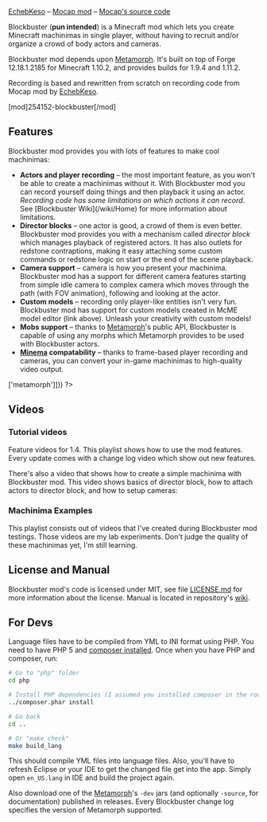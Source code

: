 <?php template('banner', $__data__) ?> 

<?php template('links', $__data__) ?>  
[EchebKeso](https://twitter.com/EchebKeso) – [Mocap mod](http://www.minecraftforum.net/forums/mapping-and-modding/minecraft-mods/1445402-minecraft-motion-capture-mod-mocap-16-000) – [Mocap's source code](https://github.com/EchebKeso/Mocap)

Blockbuster (**pun intended**) is a Minecraft mod which lets you create Minecraft machinimas in single player, without having to recruit and/or organize a crowd of body actors and cameras.

Blockbuster mod depends upon [Metamorph](<?php echo $links['metamorph']['curse'] ?>). It's built on top of Forge 12.18.1.2185 for Minecraft 1.10.2, and provides builds for 1.9.4 and 1.11.2.

Recording is based and rewritten from scratch on recording code from Mocap mod by [EchebKeso](https://twitter.com/EchebKeso).

<?php if ($domain === \mchorse\MCF): ?> 
[mod]254152-blockbuster[/mod]
<?php endif ?> 

## Features

Blockbuster mod provides you with lots of features to make cool machinimas:

* **Actors and player recording** – the most important feature, as you won't be able to create a machinimas without it. With Blockbuster mod you can record yourself doing things and then playback it using an actor. *Recording code has some limitations on which actions it can record*. See [Blockbuster Wiki](<?php echo $links['blockbuster']['github'] ?>/wiki/Home) for more information about limitations.
* **Director blocks** – one actor is good, a crowd of them is even better. Blockbuster mod provides you with a mechanism called *director block* which manages playback of registered actors. It has also outlets for redstone contraptions, making it easy attaching some custom commands or redstone logic on start or the end of the scene playback.
* **Camera support** – camera is how you present your machinima. Blockbuster mod has a support for different camera features starting from simple idle camera to complex camera which moves through the path (with FOV animation), following and looking at the actor.
* **Custom models** – recording only player-like entities isn't very fun. Blockbuster mod has support for custom models created in McME model editor (link above). Unleash your creativity with custom models!
* **Mobs support** – thanks to [Metamorph](<?php echo $links['metamorph']['curse'] ?>)'s public API, Blockbuster is capable of using any morphs which Metamorph provides to be used with Blockbuster actors.
* **[Minema](<?php echo $links['minema'] ?>) compatability** – thanks to frame-based player recording and cameras, you can convert your in-game machinimas to high-quality video output.

<?php template('install', array_merge($__data__, ['dependencies' => ['metamorph']])) ?> 

## Videos

### Tutorial videos

Feature videos for 1.4. This playlist shows how to use the mod features. Every update comes with a change log video which show out new features.

<?php echo youtube('EiNlOLCzc_s?list=PL6UPd2Tj65nEwg2bfY-NduLihPy6fgnvK', $domain) ?> 

There's also a video that shows how to create a simple machinima with Blockbuster mod. This video shows basics of director block, how to attach actors to director block, and how to setup cameras:

<?php echo youtube('cVTIzKzWtqg?list=PL6UPd2Tj65nE0Pmf6GD2Fk3aRGWTGKlZk', $domain) ?> 

### Machinima Examples

This playlist consists out of videos that I've created during Blockbuster mod testings. Those videos are my lab experiments. Don't judge the quality of these machinimas yet, I'm still learning.

<?php echo youtube('ny0_8RkAG8w?list=PL6UPd2Tj65nFdhjzY-z6yCJuPaEanB2BF', $domain) ?> 

<?php template('bugs', $__data__) ?> 

<?php template('terms', $__data__) ?> 

<?php template('media', $__data__) ?> 

<?php if ($domain === \mchorse\GH): ?> 
## License and Manual

Blockbuster mod's code is licensed under MIT, see file [LICENSE.md](./LICENSE.md) for more information about the license. Manual is located in repository's [wiki](https://github.com/mchorse/blockbuster/wiki). 

## For Devs

Language files have to be compiled from YML to INI format using PHP. You need to have PHP 5 and [composer installed](https://getcomposer.org/download/). Once when you have PHP and composer, run:

```sh
# Go to "php" folder
cd php

# Install PHP dependencies (I assumed you installed composer in the root of repository)
../composer.phar install

# Go back
cd ..

# Or "make check"
make build_lang
```

This should compile YML files into language files. Also, you'll have to refresh Eclipse or your IDE to get the changed file get into the app. Simply open `en_US.lang` in IDE and build the project again.

Also download one of the [Metamorph](<?php echo $links['metamorph']['curse'] ?>)'s `-dev` jars (and optionally `-source`, for documentation) published in releases. Every Blockbuster change log specifies the version of Metamorph supported.
<?php endif ?> 